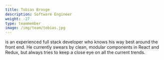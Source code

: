 ```yaml
---
title: Tobias Brosge
description: Software Engineer
weight: -27
type: teammember
image: /img/team/tobias.jpg
---
```


is an experienced full stack developer who knows his way best around the front
end. He currently swears by clean, modular components in React and Redux, but
always tries to keep a close eye on all the current trends.
